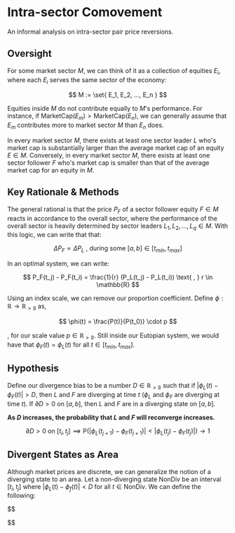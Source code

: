 # Intra-sector Comovement

An informal analysis on intra-sector pair price reversions.

## Oversight

For some market sector $M$, we can think of it as a collection of equities $E_i$, where each $E_i$ serves the same sector of the economy:

$$
M := \set{ E_1, E_2, ..., E_n }
$$

Equities inside $M$ do not contribute equally to $M$'s performance. For instance, if $\text{MarketCap}(E_m) > \text{MarketCap}(E_n)$, we can generally assume that $E_m$ contributes more to market sector $M$ than $E_n$ does.

In every market sector $M$, there exists at least one sector leader $L$ who's market cap is substantially larger than the average market cap of an equity $E \in M$. Conversely, in every market sector $M$, there exists at least one sector follower $F$ who's market cap is smaller than that of the average market cap for an equity in $M$. 

## Key Rationale & Methods

The general rational is that the price $P_F$ of a sector follower equity $F \in M$ reacts in accordance to the overall sector, where the performance of the overall sector is heavily determined by sector leaders $L_1, L_2, ..., L_q \in M$. With this logic, we can write that that:

$$
\Delta P_F \propto \Delta P_L \text{ , during some } [a,b] \in [t_{min}, t_{max}]
$$

In an optimal system, we can write:

$$
P_F(t_j) - P_F(t_i) = \frac{1}{r} (P_L(t_j) - P_L(t_i)) \text{ , } r \in \mathbb{R}
$$

Using an index scale, we can remove our proportion coefficient. Define $\phi: \mathbb{R} \to \mathbb{R_{>0}}$ as,

$$
\phi(t) = \frac{P(t)}{P(t_0)} \cdot p
$$

, for our scale value $p \in \mathbb{R_{>0}}$. Still inside our Eutopian system, we would have that $\phi_F(t) = \phi_L(t)$ for all $t \in [t_{min}, t_{max}]$. 

## Hypothesis

Define our divergence bias to be a number $D \in \mathbb{R_{>0}}$ such that if $|\phi_L(t) - \phi_F(t)| > D$, then $L$ and $F$ are diverging at time $t$ ($\phi_L$ and $\phi_F$ are diverging at time $t$). If $\partial D > 0$ on $[a,b]$, then $L$ and $F$ are in a diverging state on $[a,b]$.

**As $D$ increases, the probability that $L$ and $F$ will reconverge increases.**

$$
\partial D > 0 \text{ on } [t_i, t_j] \implies \text{P}(|\phi_L(t_{j+1}) - \phi_F(t_{j+1})| < |\phi_L(t_j) - \phi_F(t_j)|) \to 1
$$

## Divergent States as Area
Although market prices are discrete, we can generalize the notion of a diverging state to an area. Let a non-diverging state $\text{NonDiv}$ be an interval $[t_i, t_j]$ where $|\phi_L(t) - \phi_f(t)| < D \text{ for all } t \in \text{NonDiv}$. We can define the following:

$$

$$


